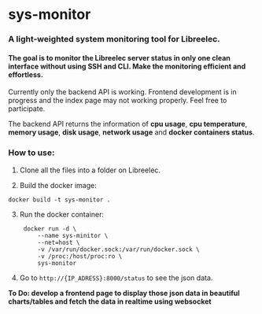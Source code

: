 # sys-monitor
### A light-weighted system monitoring tool for Libreelec.
#### The goal is to monitor the Libreelec server status in only one clean interface without using SSH and CLI. Make the monitoring efficient and effortless.

Currently only the backend API is working. Frontend development is in progress and the index page may not working properly. Feel free to participate.

The backend API returns the information of **cpu usage**, **cpu temperature**, **memory usage**, **disk usage**, **network usage** and **docker containers status**.

### How to use:

1. Clone all the files into a folder on Libreelec.

2. Build the docker image:

`docker build -t sys-monitor .`

3. Run the docker container:

        docker run -d \
            --name sys-minitor \
            --net=host \
            -v /var/run/docker.sock:/var/run/docker.sock \
            -v /proc:/host/proc:ro \
            sys-monitor

4. Go to `http://{IP_ADRESS}:8000/status` to see the json data.

**To Do: develop a frontend page to display those json data in beautiful charts/tables and fetch the data in realtime using websocket**
